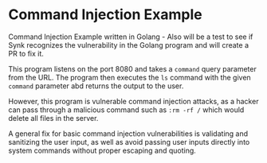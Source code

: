 # Command Injection Example
 Command Injection Example written in Golang - Also will be a test to see if Synk recognizes the vulnerability in the Golang program and will create a PR to fix it.

 This program listens on the port 8080 and takes a `command` query parameter from the URL. The program then executes the `ls` command with the given `command` parameter abd returns the output to the user.

 However, this program is vulnerable command injection attacks, as a hacker can pass through a malicious command such as `:rm -rf /` which would delete all files in the server.

 A general fix for basic command injection vulnerabilities is validating and sanitizing the user input, as well as avoid passing user inputs directly into system commands without proper escaping and quoting.
